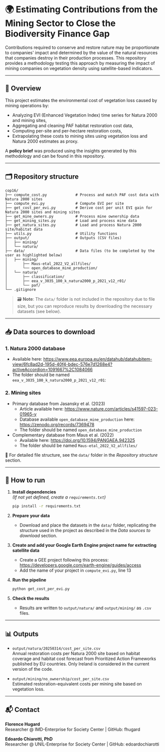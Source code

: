 # 🌍 Estimating Contributions from the Mining Sector to Close the Biodiversity Finance Gap

Contributions required to conserve and restore nature may be proportionate to companies' impact and determined by the value of the natural resources that companies destroy in their production processes. This repository provides a methodology testing this approach by measuring the impact of mining companies on vegetation density using satellite-based indicators.

---

## 📌 Overview

This project estimates the environmental cost of vegetation loss caused by mining operations by:
- Analyzing EVI (Enhanced Vegetation Index) time series for Natura 2000 and mining sites,
- Aggregating and cleaning PAF habitat restoration cost data,
- Computing per-site and per-hectare restoration costs,
- Extrapolating these costs to mining sites using vegetation loss and Natura 2000 estimates as proxy.

A **policy brief** was produced using the insights generated by this methodology and can be found in this repository.

---

## 🗂️ Repository structure

```
cop16/
├── compute_cost.py             # Process and match PAF cost data with Natura 2000 sites
├── compute_evi.py              # Compute EVI per site
├── get_cost_per_evi.py         # Derive cost per unit EVI gain for Natura 2000 sites and mining sites
├── get_mine_owners.py          # Process mine ownership data
├── get_mining_sites.py         # Load and process mine data
├── get_natura_sites.py         # Load and process Natura 2000 site/habitat data
├── utils.py                    # Utility functions
├── output/                     # Outputs (CSV files)
│   ├── mining/
│   └── natura/
├── data/                       # Data files (to be completed by the user as highlighted below)
│   ├── mining/
│       ├── Maus-etal_2022_V2_allfiles/
│       └── open_database_mine_production/
│   └── natura/
│       ├── classification/
│       ├── eea_v_3035_100_k_natura2000_p_2021_v12_r01/
│       └── paf/
└── .gitignore
```

> 🗃️ **Note**: The `data/` folder is not included in the repository due to file size, but you can reproduce results by downloading the necessary datasets (see below).

---

## 📥 Data sources to download

### 1. **Natura 2000 database**
- Available here: https://www.eea.europa.eu/en/datahub/datahubitem-view/6fc8ad2d-195d-40f4-bdec-576e7d1268e4?activeAccordion=1091667%2C1084066
- The folder should be named `eea_v_3035_100_k_natura2000_p_2021_v12_r01`:
### 2. **Mining sites**
- Primary database from Jasansky et al. (2023)
  - Article available here: https://www.nature.com/articles/s41597-023-01965-y
  - Database available `open_database_mine_production` here: https://zenodo.org/records/7369478
  - The folder should be named `open_database_mine_production`
- Complementary database from Maus et al. (2022)
  - Available here: https://doi.org/10.1594/PANGAEA.942325
  - The folder should be named `Maus-etal_2022_V2_allfiles/`


📝 For detailed file structure, see the `data/` folder in the _Repository structure_ section.

---

## 🚀 How to run

1. **Install dependencies**  
   *(If not yet defined, create a `requirements.txt`)*
   ```bash
   pip install -r requirements.txt
   ```

2. **Prepare your data**
   - Download and place the datasets in the `data/` folder, replicating the structure used in the project as described in the _Data sources to download_ section.

3. **Create and add your Google Earth Engine project name for extracting satellite data**
   - Create a GEE project following this process: https://developers.google.com/earth-engine/guides/access
   - Add the name of your project in `compute_evi.py`, line 13

4. **Run the pipeline**
   ```bash
   python get_cost_per_evi.py
   ```

4. **Check the results**
   - Results are written to `output/natura/` and `output/mining/` as `.csv` files.

---

## 📊 Outputs

- `output/natura/20250314/cost_per_site.csv`  
  Annual restoration costs per Natura 2000 site based on habitat coverage and habitat cost forecast from Prioritized Action Frameworks published by EU countries. Only Ireland is considered in the current version of the code.

- `output/mining/no_ownership/cost_per_site.csv`  
  Estimated restoration-equivalent costs per mining site based on vegetation loss.

---

## 📬 Contact

**Florence Hugard**  
Researcher @ IMD-Enterprise for Society Center | GitHub: fhugard

**Edoardo Chiarotti, PhD**  
Researcher @ UNIL-Enterprise for Society Center | GitHub: edoardochiarotti

